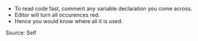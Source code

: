 
* To read code fast, comment any variable declaration you come across. 
* Editor will turn all occurences red. 
* Hence you would know where all it is used.
    
Source: Self